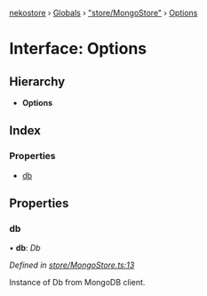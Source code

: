 [nekostore](../README.md) › [Globals](../globals.md) › ["store/MongoStore"](../modules/_store_mongostore_.md) › [Options](_store_mongostore_.options.md)

# Interface: Options

## Hierarchy

* **Options**

## Index

### Properties

* [db](_store_mongostore_.options.md#db)

## Properties

###  db

• **db**: *Db*

*Defined in [store/MongoStore.ts:13](https://github.com/esnya/nekostore/blob/f2443c4/src/store/MongoStore.ts#L13)*

Instance of Db from MongoDB client.
